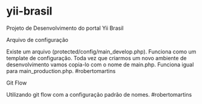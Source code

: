 yii-brasil
==========


Projeto de Desenvolvimento do portal Yii Brasil



Arquivo de configuração

Existe um arquivo (protected/config/main_develop.php). Funciona como um template
de configuração. Toda vez que criarmos um novo ambiente de desenvolvimento vamos
copia-lo com o nome de main.php. Funciona igual para main_production.php. #robertomartins



Git Flow

Utilizando git flow com a configuração padrão de nomes. #robertomartins




